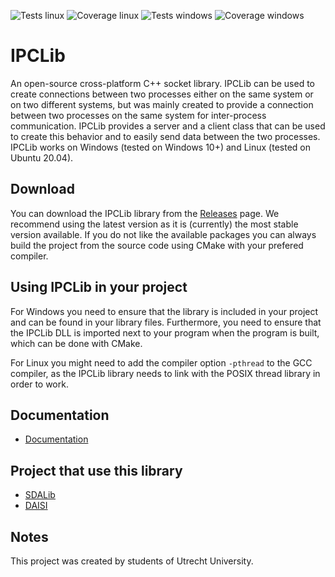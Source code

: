 ![Tests linux](https://github.com/red-panda-productions/ipc-lib/actions/workflows/testing-linux.yml/badge.svg)
![Coverage linux](https://github.com/red-panda-productions/ipc-lib/actions/workflows/code-coverage-linux.yml/badge.svg) 
![Tests windows](https://github.com/red-panda-productions/ipc-lib/actions/workflows/testing-windows.yml/badge.svg)
![Coverage windows](https://github.com/red-panda-productions/ipc-lib/actions/workflows/code-coverage-windows.yml/badge.svg) 

# IPCLib

An open-source cross-platform C++ socket library. 
IPCLib can be used to create connections between two processes either on the same system or on two different systems, but was mainly created to provide a connection between two processes on the same system for inter-process communication. IPCLib provides a server and a client class that can be used to create this behavior and to easily send data between the two processes. IPCLib works on Windows (tested on Windows 10+) and Linux (tested on Ubuntu 20.04).

## Download

You can download the IPCLib library from the [Releases](https://github.com/red-panda-productions/ipc-lib/releases) page. We recommend using the latest version as it is (currently) the most stable version available. If you do not like the available packages you can always build the project from the source code using CMake with your prefered compiler.

## Using IPCLib in your project

For Windows you need to ensure that the library is included in your project and can be found in your library files. Furthermore, you need to ensure that the IPCLib DLL is imported next to your program when the program is built, which can be done with CMake. 

For Linux you might need to add the compiler option `-pthread` to the GCC compiler, as the IPCLib library needs to link with the POSIX thread library in order to work.

## Documentation

- [Documentation](https://github.com/red-panda-productions/ipc-lib/DOCUMENTATION.md)

## Project that use this library

- [SDALib](https://github.com/red-panda-productions/SDALib)
- [DAISI](https://github.com/red-panda-productions/speed-dreams)

## Notes

This project was created by students of Utrecht University.

